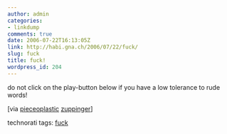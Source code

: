 ```yaml
---
author: admin
categories:
- linkdump
comments: true
date: 2006-07-22T16:13:05Z
link: http://habi.gna.ch/2006/07/22/fuck/
slug: fuck
title: fuck!
wordpress_id: 204
---
```


do not click on the play-button below if you have a low tolerance to rude words!




  




[via [pieceoplastic](http://pieceoplastic.com/index.php/2450/ruff-linkage-200629/) [zuppinger](http://pieceoplastic.com/index.php/2437/blogumne-00032-janzuppingercom/)]





technorati tags: [fuck](http://www.technorati.com/tag/fuck)
